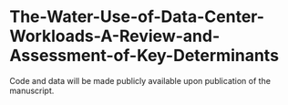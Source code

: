 # The-Water-Use-of-Data-Center-Workloads-A-Review-and-Assessment-of-Key-Determinants

Code and data will be made publicly available upon publication of the manuscript.

